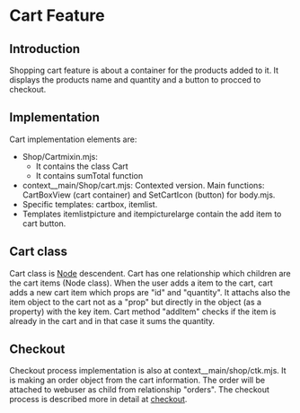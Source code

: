 Cart Feature
============

## Introduction

Shopping cart feature is about a container for the products added to it. It displays the products name and quantity and a button to procced to checkout.

## Implementation

Cart implementation elements are:
- Shop/Cartmixin.mjs:
  - It contains the class Cart
  - It contains sumTotal function
- context__main/Shop/cart.mjs: Contexted version. Main functions: CartBoxView (cart container) and SetCartIcon (button) for body.mjs.
- Specific templates: cartbox, itemlist.
- Templates itemlistpicture and itempicturelarge contain the add item to cart button.

## Cart class

Cart class is [Node](linker.md) descendent. Cart has one relationship which children are the cart items (Node class). When the user adds a item to the cart, cart adds a new cart item which props are "id" and "quantity". It attachs also the item object to the cart not as a "prop" but directly in the object (as a property) with the key item. Cart method "addItem" checks if the item is already in the cart and in that case it sums the quantity.

## Checkout

Checkout process implementation is also at context__main/shop/ctk.mjs. It is making an order object from the cart information. The order will be attached to webuser as child from relationship "orders". The checkout process is described more in detail at [checkout](checkout.md).